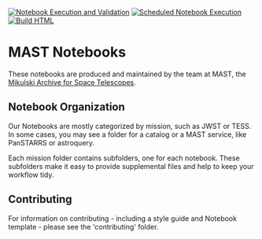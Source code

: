 [![Notebook Execution and Validation](https://github.com/spacetelescope/mast_notebooks/actions/workflows/ci_runner.yml/badge.svg)](https://github.com/spacetelescope/mast_notebooks/actions/workflows/ci_runner.yml)
[![Scheduled Notebook Execution](https://github.com/spacetelescope/mast_notebooks/actions/workflows/ci_scheduled.yml/badge.svg)](https://github.com/spacetelescope/mast_notebooks/actions/workflows/ci_scheduled.yml)
[![Build HTML](https://github.com/spacetelescope/mast_notebooks/actions/workflows/ci_html_build.yml/badge.svg)](https://github.com/spacetelescope/mast_notebooks/actions/workflows/ci_html_build.yml)
# MAST Notebooks
These notebooks are produced and maintained by the team at MAST, the [Mikulski Archive for Space Telescopes](https://archive.stsci.edu).

## Notebook Organization

Our Notebooks are mostly categorized by mission, such as JWST or TESS. In some cases, you may see a folder for a catalog or a MAST service, like PanSTARRS or astroquery.

Each mission folder contains subfolders, one for each notebook. These subfolders make it easy to provide supplemental files and help to keep your workflow tidy.

## Contributing

For information on contributing - including a style guide and Notebook template - please see the 'contributing' folder.
